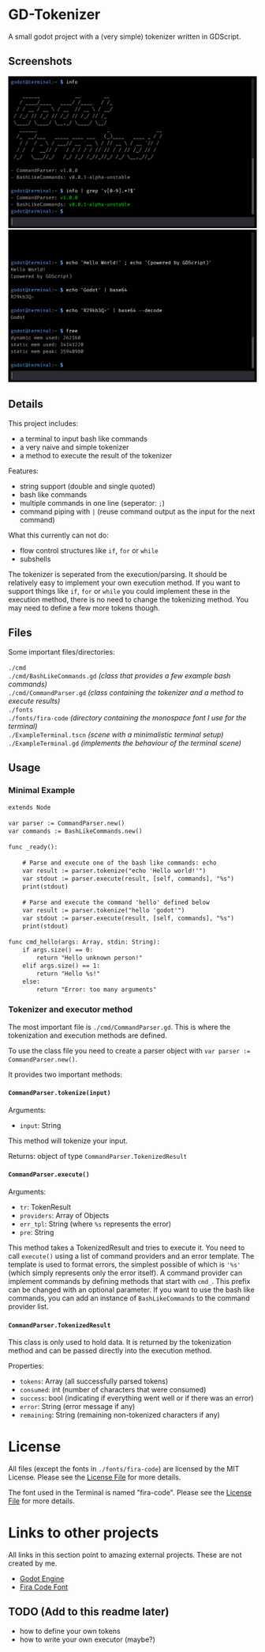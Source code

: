 # GD-Tokenizer

A small godot project with a (very simple) tokenizer written in GDScript.

## Screenshots

![Screenshot showing grep working with piped output](screenshot_2.png)
![Screenshot showing base64 in piped commands](screenshot_1.png)

## Details

This project includes:
- a terminal to input bash like commands
- a very naive and simple tokenizer
- a method to execute the result of the tokenizer

Features:
- string support (double and single quoted)
- bash like commands
- multiple commands in one line (seperator: `;`)
- command piping with `|` (reuse command output as the input for the next command)

What this currently can not do:
- flow control structures like `if`, `for` or `while`
- subshells

The tokenizer is seperated from the execution/parsing. It should be 
relatively easy to implement your own execution method. If you want
to support things like `if`, `for` or `while` you could implement these
in the execution method, there is no need to change the tokenizing method.
You may need to define a few more tokens though.

## Files

Some important files/directories:

`./cmd`  
`./cmd/BashLikeCommands.gd` _(class that provides a few example bash commands)_  
`./cmd/CommandParser.gd` _(class containing the tokenizer and a method to execute results)_  
`./fonts`  
`./fonts/fira-code` _(directory containing the monospace font I use for the terminal)_  
`./ExampleTerminal.tscn` _(scene with a minimalistic terminal setup)_  
`./ExampleTerminal.gd` _(implements the behaviour of the terminal scene)_  

## Usage

### Minimal Example

```gdscript
extends Node

var parser := CommandParser.new()
var commands := BashLikeCommands.new()

func _ready():

    # Parse and execute one of the bash like commands: echo
    var result := parser.tokenize("echo 'Hello world!'")
    var stdout := parser.execute(result, [self, commands], "%s")
    print(stdout)
    
    # Parse and execute the command 'hello' defined below
    var result := parser.tokenize("hello 'godot'")
    var stdout := parser.execute(result, [self, commands], "%s")
    print(stdout)

func cmd_hello(args: Array, stdin: String):
    if args.size() == 0:
        return "Hello unknown person!"
    elif args.size() == 1:
        return "Hello %s!"
    else:
        return "Error: too many arguments"
```

### Tokenizer and executor method

The most important file is `./cmd/CommandParser.gd`. This is where the tokenization
and execution methods are defined.

To use the class file you need to create a parser object with `var parser := CommandParser.new()`.

It provides two important methods:

#### `CommandParser.tokenize(input)`

Arguments:
- `input`: String

This method will tokenize your input.

Returns: object of type `CommandParser.TokenizedResult`

#### `CommandParser.execute()`

Arguments:
- `tr`: TokenResult
- `providers`: Array of Objects
- `err_tpl`: String (where `%s` represents the error)
- `pre`: String

This method takes a TokenizedResult and tries to execute it. You need to call `execute()`
using a list of command providers and an error template. The template is used to 
format errors, the simplest possible of which is `'%s'` (which simply represents only the error itself).
A command provider can implement commands by defining methods that start with
`cmd_`. This prefix can be changed with an optional parameter. If you want to use
the bash like commands, you can add an instance of `BashLikeCommands` to the command
provider list.

#### `CommandParser.TokenizedResult`

This class is only used to hold data. It is returned by the tokenization method and
can be passed directly into the execution method.

Properties:
- `tokens`: Array (all successfully parsed tokens)
- `consumed`: int (number of characters that were consumed)
- `success`: bool (indicating if everything went well or if there was an error)
- `error`: String (error message if any)
- `remaining`: String (remaining non-tokenized characters if any)

# License

All files (except the fonts in `./fonts/fira-code`) are licensed by the MIT License.
Please see the [License File](LICENSE) for more details.

The font used in the Terminal is named "fira-code". Please see the [License File](fonts/fira-code/OFL.txt) for more details.

# Links to other projects

All links in this section point to amazing external projects.
These are not created by me.

- [Godot Engine](https://godotengine.org/)
- [Fira Code Font](https://github.com/tonsky/FiraCode)

## TODO (Add to this readme later)
- how to define your own tokens
- how to write your own executor (maybe?)

